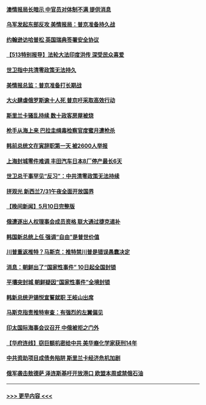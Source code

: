 #### [澳情报局长暗示 中官员对体制不满 提供消息](../pages/prog202/a103424424.md?t=05120651) 
#### [乌军发起东部反攻 美情报局：普京准备持久战](../pages/prog202/a103424433.md?t=05120651) 
#### [约翰逊访哈普松 英国瑞典签署安全协议](../pages/prog202/a103424430.md?t=05120651) 
#### [【513特别报导】法轮大法印度洪传 深受民众喜爱](../pages/prog202/a103424341.md?t=05120651) 
#### [世卫指中共清零政策无法持久](../pages/prog202/a103423690.md?t=05120651) 
#### [美情报总监：普京准备打长期战](../pages/prog202/a103423712.md?t=05120651) 
#### [大火肆虐俄罗斯逾十人死 普京吁采取高效行动](../pages/prog202/a103423720.md?t=05120651) 
#### [斯里兰卡骚乱持续 数十政客房屋被烧](../pages/prog202/a103423729.md?t=05120651) 
#### [枪手从海上来 巴拉圭缉毒检察官度蜜月遭枪杀](../pages/prog202/a103423669.md?t=05120651) 
#### [韩前总统文在寅辞职第一天 被2600人举报](../pages/prog202/a103423674.md?t=05120651) 
#### [上海封城零件难调 丰田汽车日本8厂停产最长6天](../pages/prog202/a103423601.md?t=05120651) 
#### [世卫总干事罕见“反习”：中共清零政策无法持续](../pages/prog202/a103423594.md?t=05120651) 
#### [拼观光 新西兰7/31午夜全面开放国界](../pages/prog202/a103423588.md?t=05120651) 
#### [【晚间新闻】5月10日完整版](../pages/prog202/a103423404.md?t=05120651) 
#### [俄遭逐出人权理事会成员资格 联大通过捷克递补](../pages/prog202/a103423513.md?t=05120651) 
#### [韩国新总统上任 强调“自由”是普世价值](../pages/prog202/a103423430.md?t=05120651) 
#### [川普重返推特？马斯克：推特禁川普是错误愚蠢决定](../pages/prog202/a103423437.md?t=05120651) 
#### [消息：朝鲜出了“国家性事件” 10日起全国封锁](../pages/prog202/a103423367.md?t=05120651) 
#### [平壤突封城 朝鲜疑因“国家性事件”全境封锁](../pages/prog202/a103423318.md?t=05120651) 
#### [韩新总统尹锡悦宣誓就职 王岐山出席](../pages/prog202/a103423321.md?t=05120651) 
#### [马斯克指责推特审查：有强烈的左翼偏见](../pages/prog202/a103423329.md?t=05120651) 
#### [印太国际海事会议召开 中俄被拒之门外](../pages/prog202/a103423231.md?t=05120651) 
#### [【华府连线】窃巨额机密给中共 美华裔化学家获刑14年](../pages/prog202/a103423134.md?t=05120651) 
#### [中共资助项目成债务陷阱 斯里兰卡经济危机加剧](../pages/prog202/a103423164.md?t=05120651) 
#### [俄军袭击敖德萨 泽连斯基吁开放港口 欧盟本周或禁俄石油](../pages/prog202/a103423133.md?t=05120651) 

----
#### [ >>> 更早内容 <<< ](../indexes/prog202-earlier.md)
